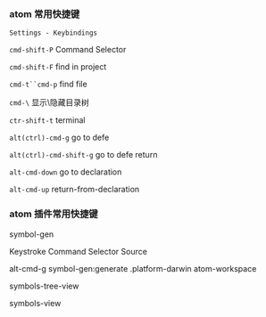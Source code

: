 ### atom 常用快捷键
`Settings - Keybindings`

`cmd-shift-P` Command Selector

`cmd-shift-F` find in project

`cmd-t``cmd-p` find file

`cmd-\` 显示\隐藏目录树

`ctr-shift-t` terminal

`alt(ctrl)-cmd-g` go to defe

`alt(ctrl)-cmd-shift-g` go to defe return

`alt-cmd-down` go to declaration

`alt-cmd-up` return-from-declaration

### atom 插件常用快捷键
symbol-gen

Keystroke	Command	Selector	Source

alt-cmd-g	symbol-gen:generate	.platform-darwin atom-workspace

symbols-tree-view

symbols-view
